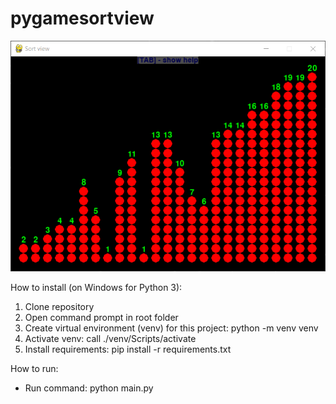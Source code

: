# pygamesortview
![myfile](https://github.com/GitVladlen/pygamesortview/blob/master/demo.gif)

How to install (on Windows for Python 3):
1. Clone repository
2. Open command prompt in root folder
3. Create virtual environment (venv) for this project: python -m venv venv
4. Activate venv: call ./venv/Scripts/activate
5. Install requirements: pip install -r requirements.txt

How to run:
* Run command: python main.py
